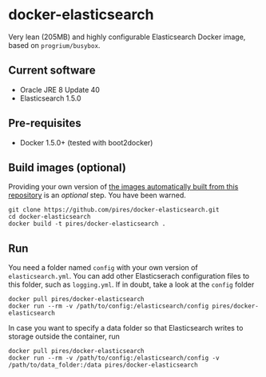 # docker-elasticsearch

Very lean (205MB) and highly configurable Elasticsearch Docker image, based on `progrium/busybox`.

## Current software

* Oracle JRE 8 Update 40
* Elasticsearch 1.5.0

## Pre-requisites

* Docker 1.5.0+ (tested with boot2docker)

## Build images (optional)

Providing your own version of [the images automatically built from this repository](https://registry.hub.docker.com/u/pires/docker-elasticsearch) is an *optional* step. You have been warned.

```
git clone https://github.com/pires/docker-elasticsearch.git
cd docker-elasticsearch
docker build -t pires/docker-elasticsearch .
```

## Run

You need a folder named `config` with your own version of `elasticsearch.yml`. You can add other Elasticserach configuration files to this folder, such as `logging.yml`. If in doubt, take a look at the `config` folder 

```
docker pull pires/docker-elasticsearch
docker run --rm -v /path/to/config:/elasticsearch/config pires/docker-elasticsearch
```

In case you want to specify a data folder so that Elasticsearch writes to storage outside the container, run
```
docker pull pires/docker-elasticsearch
docker run --rm -v /path/to/config:/elasticsearch/config -v /path/to/data_folder:/data pires/docker-elasticsearch
```